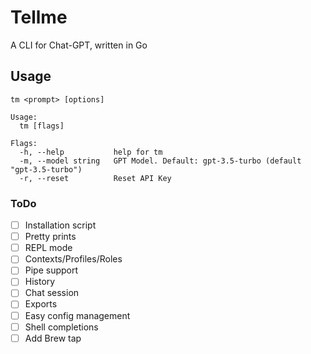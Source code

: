 # Tellme
A CLI for Chat-GPT, written in Go

## Usage

```
tm <prompt> [options]
```

```
Usage:
  tm [flags]

Flags:
  -h, --help           help for tm
  -m, --model string   GPT Model. Default: gpt-3.5-turbo (default "gpt-3.5-turbo")
  -r, --reset          Reset API Key
```


### ToDo

- [ ] Installation script
- [ ] Pretty prints
- [ ] REPL mode
- [ ] Contexts/Profiles/Roles
- [ ] Pipe support
- [ ] History
- [ ] Chat session
- [ ] Exports
- [ ] Easy config management
- [ ] Shell completions
- [ ] Add Brew tap